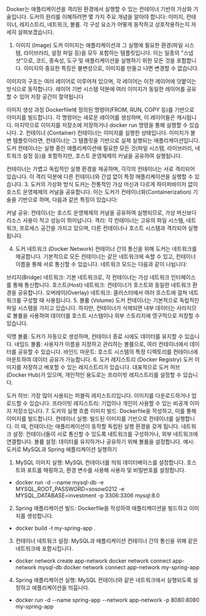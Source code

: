 Docker는 애플리케이션을 격리된 환경에서 실행할 수 있는 컨테이너 기반의 가상화 기술입니다. 도커의 원리를 이해하려면 몇 가지 주요 개념을 알아야 합니다: 이미지, 컨테이너, 레지스트리, 네트워크, 볼륨. 각 구성 요소가 어떻게 동작하고 상호작용하는지 자세히 살펴보겠습니다.

1. 이미지 (Image)
   도커 이미지는 애플리케이션과 그 실행에 필요한 환경(파일 시스템, 라이브러리, 설정 파일 등)을 모두 포함하는 템플릿입니다. 이는 일종의 "스냅샷"으로, 코드, 종속성, 도구 및 애플리케이션을 실행하기 위한 모든 것을 포함합니다. 이미지의 중요한 특징은 불변성으로, 이미지를 만들고 나면 변경할 수 없습니다.

이미지의 구조는 여러 레이어로 이루어져 있으며, 각 레이어는 이전 레이어에 덧붙이는 방식으로 동작합니다. 레이어 기반 시스템 덕분에 여러 이미지가 동일한 레이어를 공유할 수 있어 저장 공간이 절약됩니다

이미지 생성 과정
Dockerfile에 정의된 명령어(FROM, RUN, COPY 등)를 기반으로 이미지를 빌드합니다.
각 명령어는 새로운 레이어를 생성하며, 이 레이어들은 캐시됩니다.
마지막으로 이미지를 저장소에 저장하거나 docker run 명령을 통해 실행할 수 있습니다.
2. 컨테이너 (Container)
   컨테이너는 이미지를 실행한 상태입니다. 이미지가 불변 템플릿이라면, 컨테이너는 그 템플릿을 기반으로 실제 실행되는 애플리케이션입니다. 도커 컨테이너는 실행 중인 애플리케이션에 필요한 모든 것(파일 시스템, 라이브러리, 네트워크 설정 등)을 포함하지만, 호스트 운영체제의 커널을 공유하여 실행됩니다.

컨테이너는 가볍고 독립적인 실행 환경을 제공하며, 각각의 컨테이너는 서로 격리되어 있습니다. 이 격리 덕분에 다른 컨테이너와 간섭 없이 특정 애플리케이션을 실행할 수 있습니다.
3. 도커의 가상화 방식
   도커는 전통적인 가상 머신과 다르게 하이퍼바이저 없이 호스트 운영체제의 커널을 공유합니다. 이는 도커가 컨테이너화(Containerization) 기술을 기반으로 하며, 다음과 같은 특징이 있습니다:

커널 공유: 컨테이너는 호스트 운영체제의 커널을 공유하여 실행되므로, 가상 머신보다 리소스 사용이 적고 성능이 뛰어납니다.
격리: 각 컨테이너는 고유의 파일 시스템, 네트워크, 프로세스 공간을 가지고 있으며, 다른 컨테이너나 호스트 시스템과 격리되어 실행됩니다.

4. 도커 네트워크 (Docker Network)
   컨테이너 간의 통신을 위해 도커는 네트워크를 제공합니다. 기본적으로 모든 컨테이너는 같은 네트워크에 속할 수 있고, 컨테이너 이름을 통해 서로 통신할 수 있습니다. 네트워크 모드는 다음과 같이 나뉩니다:


브리지(Bridge) 네트워크: 기본 네트워크로, 각 컨테이너는 가상 네트워크 인터페이스를 통해 통신합니다.
호스트(Host) 네트워크: 컨테이너가 호스트와 동일한 네트워크 환경을 공유합니다.
오버레이(Overlay) 네트워크: 클러스터에서 여러 호스트에 걸쳐 네트워크를 구성할 때 사용됩니다.
5. 볼륨 (Volume)
   도커 컨테이너는 기본적으로 독립적인 파일 시스템을 가지고 있습니다. 하지만, 컨테이너가 삭제되면 내부 데이터는 사라지므로 볼륨을 사용하여 데이터를 호스트 시스템이나 외부 스토리지에 영구적으로 저장할 수 있습니다.

익명 볼륨: 도커가 자동으로 생성하며, 컨테이너 종료 시에도 데이터를 유지할 수 있습니다.
네임드 볼륨: 사용자가 이름을 지정하고 관리하는 볼륨으로, 여러 컨테이너에서 데이터를 공유할 수 있습니다.
바인드 마운트: 호스트 시스템의 특정 디렉토리를 컨테이너에 마운트하여 데이터 공유가 가능합니다.
6. 도커 레지스트리 (Docker Registry)
   도커 이미지를 저장하고 배포할 수 있는 레지스트리가 있습니다. 대표적으로 도커 허브(Docker Hub)가 있으며, 개인적인 용도로는 프라이빗 레지스트리를 설정할 수 있습니다.

도커 허브: 가장 많이 사용되는 퍼블릭 레지스트리입니다. 이미지를 다운로드하거나 업로드할 수 있습니다.
프라이빗 레지스트리: 기업이나 개인이 사용할 수 있는 비공개 이미지 저장소입니다.
7. 도커의 실행 흐름
   이미지 빌드: Dockerfile을 작성하고, 이를 통해 이미지를 빌드합니다.
   컨테이너 실행: 빌드된 이미지를 기반으로 컨테이너를 실행합니다. 이 때, 컨테이너는 애플리케이션이 동작할 독립된 실행 환경을 갖게 됩니다.
   네트워크 설정: 컨테이너들이 서로 통신할 수 있도록 네트워크를 구성하거나, 외부 네트워크에 연결합니다.
   볼륨 설정: 데이터를 유지하거나 공유하기 위해 볼륨을 설정합니다.
   예시: 도커로 MySQL과 Spring 애플리케이션 실행하기

1.  MySQL 이미지 실행: MySQL 컨테이너를 띄워 데이터베이스를 설정합니다. 호스트와 포트를 매핑하고, 환경 변수를 사용해 사용자 및 비밀번호를 설정합니다.
- docker run -d --name mysql-db -e MYSQL_ROOT_PASSWORD=sosow0212 -e MYSQL_DATABASE=investment -p 3306:3306 mysql:8.0
2. Spring 애플리케이션 빌드: Dockerfile을 작성하여 애플리케이션을 빌드하고 이미지를 생성합니다.
- docker build -t my-spring-app .
3. 컨테이너 네트워크 설정: MySQL과 애플리케이션 컨테이너 간의 통신을 위해 같은 네트워크에 포함시킵니다.
 - docker network create app-network
   docker network connect app-network mysql-db
   docker network connect app-network my-spring-app

4. Spring 애플리케이션 실행: MySQL 컨테이너와 같은 네트워크에서 실행되도록 설정하고 애플리케이션을 띄웁니다.
 - docker run -d --name spring-app --network app-network -p 8080:8080 my-spring-app

